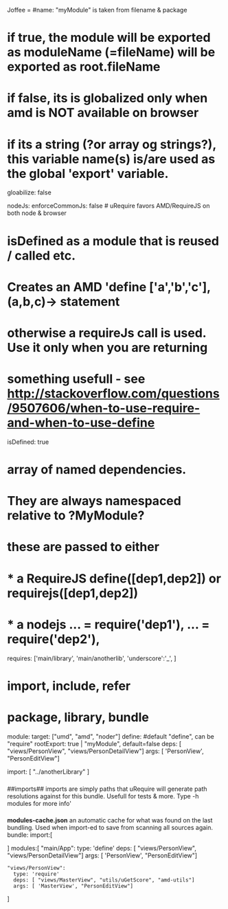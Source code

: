 Joffee = #name: "myModule" is taken from filename & package

  # if true, the module will be exported as moduleName (=fileName) will be exported as root.fileName
  # if false, its is globalized only when amd is NOT available on browser
  # if its a string (?or array og strings?), this variable name(s) is/are used as the global 'export' variable.
  gloabilize: false

  nodeJs:
    enforceCommonJs: false # uRequire favors AMD/RequireJS on both node & browser

  # isDefined as a module that is reused / called etc.
  # Creates an AMD 'define ['a','b','c'], (a,b,c)-> statement
  # otherwise a requireJs call is used. Use it only when you are returning
  # something usefull - see http://stackoverflow.com/questions/9507606/when-to-use-require-and-when-to-use-define
  isDefined: true

  # array of named dependencies.
  # They are always namespaced relative to ?MyModule?
  # these are passed to either
  #   * a RequireJS define([dep1,dep2]) or requirejs([dep1,dep2])
  #   * a nodejs ... = require('dep1'), ... = require('dep2'),
  requires: ['main/library', 'main/anotherlib', 'underscore':'_', ]

# import, include, refer

# package, library, bundle

module:
  target: ["umd", "amd", "noder"]
  define: #default "define", can be "require"
  rootExport: true | "myModule", default=false
  deps: [ "views/PersonView", "views/PersonDetailView"]
  args: [ 'PersonView', "PersonEditView"]

  import: [
    "../anotherLibrary"
  ]

###
  ##imports##
  imports are simply paths that uRequire will generate path resolutions against for this bundle.
  Usefull for tests & more. Type -h modules for more info'
###




**modules-cache.json**
an automatic cache for what was found on the last bundling. Used when import-ed to save from scanning all sources again.
bundle:
  import:[

  ]
  modules:[
    "main/App":
      type: 'define'
      deps: [ "views/PersonView", "views/PersonDetailView"]
      args: [ 'PersonView', "PersonEditView"]

    "views/PersonView":
      type: 'require'
      deps: [ "views/MasterView", "utils/uGetScore", "amd-utils"]
      args: [ 'MasterView', "PersonEditView"]
  ]
